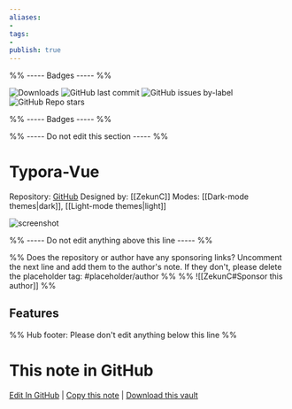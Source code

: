 ```yaml
---
aliases:
- 
tags: 
- 
publish: true
---
```


%% ----- Badges ----- %%

![Downloads](https://img.shields.io/badge/downloads-20776-573E7A?style=for-the-badge&logo=)
![GitHub last commit](https://img.shields.io/github/last-commit/ZekunC/Obsidian-Typora-Vue-Theme?color=573E7A&label=last%20update&logo=github&style=for-the-badge)
![GitHub issues by-label](https://img.shields.io/github/issues/ZekunC/Obsidian-Typora-Vue-Theme/help%20wanted?color=573E7A&logo=github&style=for-the-badge) 
![GitHub Repo stars](https://img.shields.io/github/stars/ZekunC/Obsidian-Typora-Vue-Theme?color=573E7A&logo=github&style=for-the-badge)

%% ----- Badges ----- %%

%% ----- Do not edit this section ----- %%

# Typora-Vue

Repository: [GitHub](https://github.com/ZekunC/Obsidian-Typora-Vue-Theme)
Designed by: [[ZekunC]]
Modes: [[Dark-mode themes|dark]], [[Light-mode themes|light]]



![screenshot](https://github.com/ZekunC/Obsidian-Typora-Vue-Theme/raw/HEAD/obsidian-typora-vue.png)

%% ----- Do not edit anything above this line ----- %% 

%% Does the repository or author have any sponsoring links? Uncomment the next line and add them to the author's note. If they don't, please delete the placeholder tag: #placeholder/author %%
%% ![[ZekunC#Sponsor this author]] %%


## Features



%% Hub footer: Please don't edit anything below this line %%

# This note in GitHub

<span class="git-footer">[Edit In GitHub](https://github.dev/obsidian-community/obsidian-hub/blob/main/02%20-%20Community%20Expansions/02.05%20All%20Community%20Expansions/Themes/Typora-Vue.md "git-hub-edit-note") | [Copy this note](https://raw.githubusercontent.com/obsidian-community/obsidian-hub/main/02%20-%20Community%20Expansions/02.05%20All%20Community%20Expansions/Themes/Typora-Vue.md "git-hub-copy-note") | [Download this vault](https://github.com/obsidian-community/obsidian-hub/archive/refs/heads/main.zip "git-hub-download-vault") </span>
